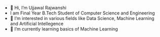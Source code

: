 - 👋 Hi, I’m Ujjawal Rajwanshi
- I am Final Year B.Tech Student of Computer Science and Engineering
- 👀 I’m interested in various fields like Data Science, Machine Learning and Artificial Intellegence
- 🌱 I’m currently learning basics of Machine Learning

